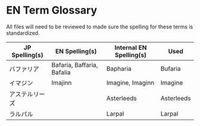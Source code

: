# EN Term Glossary
All files will need to be reviewed to made sure the spelling for these terms is standardized.

|JP Spelling(s)|EN Spelling(s)|Internal EN Spelling(s)|Used|
|---|---|---|---|
|バファリア|Bafaria, Baffaria, Bafalia|Bapharia|Bufaria|
|イマジン|Imajinn|Imagine, Imaginn|Imagine|
|アステルリーズ||Asterleeds|Asterleeds|
|ラルパル||Larpal|Larpal|